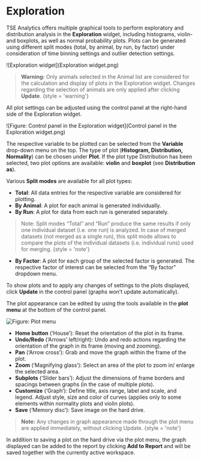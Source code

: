 # Exploration

TSE Analytics offers multiple graphical tools to perform exploratory and distribution analysis in the **Exploration** widget, including histograms, violin- and boxplots, as well as normal probability plots. Plots can be generated using different split modes (total, by animal, by run, by factor) under consideration of time binning settings and outlier detection settings. 

![Exploration widget](Exploration widget.png)

> **Warning:** Only animals selected in the Animal list are considered for the calculation and display  of plots in the Exploration widget. Changes regarding the selection of animals are only applied after clicking **Update**.
{style = 'warning'}

All plot settings can be adjusted using the control panel at the right-hand side of the Exploration widget.

![Figure: Control panel in the Exploration widget](Control panel in the Exploration widget.png)

The respective variable to be plotted can be selected from the **Variable** drop-down menu on the top. The type of plot (**Histogram, Distribution, Normality**) can be chosen under **Plot**. If the plot type Distribution has been selected, two plot options are available: **violin** and **boxplot** (see **Distribution as**). 

Various **Split modes** are available for all plot types:
- **Total**: All data entries for the respective variable are considered for plotting.
- **By Animal**: A plot for each animal is generated individually.
- **By Run**: A plot for data from each run is generated separately.
>Note: Split modes “Total” and “Run” produce the same results if only one individual dataset (i.e. one run) is analyzed. In case of merged datasets (not merged as a single run), this split mode allows to compare the plots of the individual datasets (i.e. individual runs) used for merging.
{style = 'note'}
- **By Factor**: A plot for each group of the selected factor is generated. The respective factor of interest can be selected from the “By factor” dropdown menu.

To show plots and to apply any changes of settings to the plots displayed, click **Update** in the control panel (graphs won’t update automatically).

The plot appearance can be edited by using the tools available in the **plot menu** at the bottom of the control panel. 

![Figure: Plot menu](plot-menu.png)

- **Home button** (‘House’): Reset the orientation of the plot in its frame.
- **Undo/Redo** (‘Arrows’ left/right): Undo and redo actions regarding the orientation of the graph in its frame (moving and zooming).
- **Pan** (‘Arrow cross’):  Grab and move the graph within the frame of the plot.
- **Zoom** (‘Magnifying glass’): Select an area of the plot to zoom in/ enlarge the selected area.
- **Subplots** (‘Slider bars’): Adjust the dimensions of frame borders and spacings between graphs (in the case of multiple plots).
- **Customize** (‘Graph’): Define title, axis range, label and scale, and legend. Adjust style, size and color of curves (applies only to some elements within normality plots and violin plots).
- **Save** (‘Memory disc’): Save image on the hard drive.

> **Note:** Any changes in graph appearance made through the plot menu are applied immediately, without clicking Update.
{style = 'note'}

In addition to saving a plot on the hard drive via the plot menu, the graph displayed can be added to the report by clicking **Add to Report** and will be saved together with the currently active workspace.
